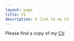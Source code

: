 ```yaml
---
layout: page
title: CV
description: A link to my CV
---
```


<p>Please find a copy of my <a href="http://jeonghyunkim.com/Kim_CV.pdf" target="_blank">CV</a>.</p>

<script src="https://github.com/jeonghkim/jeonghkim.github.io/blob/master/Kim_CV.pdf"></script>
